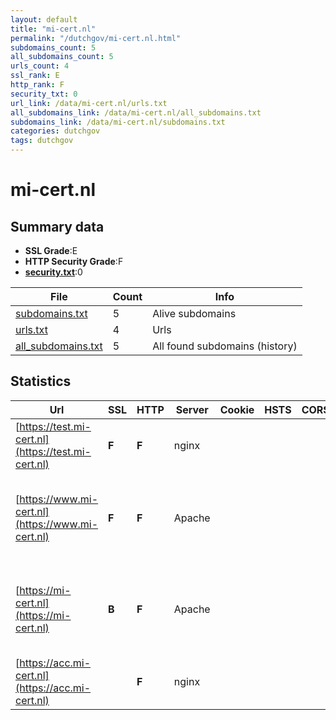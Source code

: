 ```yaml
---
layout: default
title: "mi-cert.nl"
permalink: "/dutchgov/mi-cert.nl.html"
subdomains_count: 5
all_subdomains_count: 5
urls_count: 4
ssl_rank: E
http_rank: F
security_txt: 0
url_link: /data/mi-cert.nl/urls.txt
all_subdomains_link: /data/mi-cert.nl/all_subdomains.txt
subdomains_link: /data/mi-cert.nl/subdomains.txt
categories: dutchgov
tags: dutchgov
---
```



# mi-cert.nl
## Summary data


 - **SSL Grade**:E
 - **HTTP Security Grade**:F
 - **[security.txt](https://www.digitaleoverheid.nl/nieuws/standaard-security-txt-nu-verplicht-voor-overheid/)**:0


| File       | Count | Info |
|------------|-------|------|
|[subdomains.txt](/DutchGovScope/data/mi-cert.nl/subdomains.txt)|5|Alive subdomains|
|[urls.txt](/DutchGovScope/data/mi-cert.nl/urls.txt)|4|Urls|
|[all_subdomains.txt](/DutchGovScope/data/mi-cert.nl/all_subdomains.txt)|5|All found subdomains (history)|


## Statistics


| Url | SSL | HTTP | Server | Cookie | HSTS | CORS | CTO | CSP | XFO | XXP | RP |FP| Tech |Title |
|--------|-------|-------|------|------|------|------|------|------|------|------|------|------|------|------|
|[https://test.mi-cert.nl](https://test.mi-cert.nl)| **F**| **F**|nginx| | | | | | | | :white_check_mark: | |Basic Nginx|401 Authorizatio...|
|[https://www.mi-cert.nl](https://www.mi-cert.nl)| **F**| **F**|Apache| | | | | | | | :white_check_mark: | |Apache HTTP Server Bootstrap HSTS Joomla PHP|Home | MI-Cert.n...|
|[https://mi-cert.nl](https://mi-cert.nl)| **B**| **F**|Apache| | | | | | | | :white_check_mark: | |Apache HTTP Server Bootstrap HSTS Joomla PHP|Home | MI-Cert.n...|
|[https://acc.mi-cert.nl](https://acc.mi-cert.nl)| | **F**|nginx| | | | | | | | :white_check_mark: | |Basic HSTS Nginx|401 Authorizatio...|

